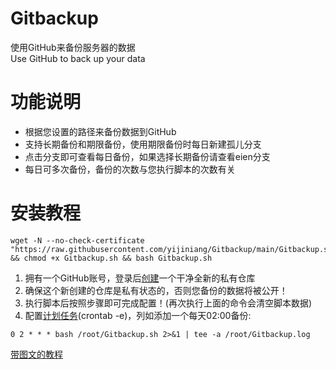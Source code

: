 # Gitbackup 
使用GitHub来备份服务器的数据  
Use GitHub to back up your data
# 功能说明

- 根据您设置的路径来备份数据到GitHub
- 支持长期备份和期限备份，使用期限备份时每日新建孤儿分支
- 点击分支即可查看每日备份，如果选择长期备份请查看eien分支
- 每日可多次备份，备份的次数与您执行脚本的次数有关

# 安装教程
```
wget -N --no-check-certificate "https://raw.githubusercontent.com/yijiniang/Gitbackup/main/Gitbackup.sh" && chmod +x Gitbackup.sh && bash Gitbackup.sh
```
1. 拥有一个GitHub账号，登录后<a href="https://github.com/new" target="_blank">创建</a>一个干净全新的私有仓库
2. 确保这个新创建的仓库是私有状态的，否则您备份的数据将被公开！
3. 执行脚本后按照步骤即可完成配置！(再次执行上面的命令会清空脚本数据)
4. 配置<a href="https://www.runoob.com/w3cnote/linux-crontab-tasks.html" target="_blank">计划任务</a>(crontab -e)，列如添加一个每天02:00备份:
```
0 2 * * * bash /root/Gitbackup.sh 2>&1 | tee -a /root/Gitbackup.log
```
<a href="https://www.kazami.cn/skill/369.html" target="_blank">带图文的教程</a>

